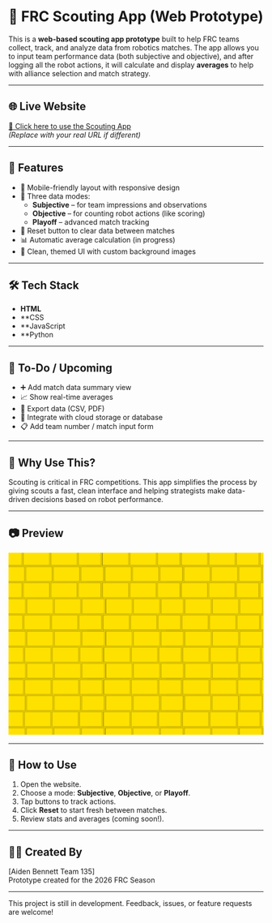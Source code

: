# 🤖 FRC Scouting App (Web Prototype)

This is a **web-based scouting app prototype** built to help FRC teams collect, track, and analyze data from robotics matches. The app allows you to input team performance data (both subjective and objective), and after logging all the robot actions, it will calculate and display **averages** to help with alliance selection and match strategy.

---

## 🌐 Live Website

[🔗 Click here to use the Scouting App](https://github.com/791747hnlhymt/scoutingApp2026Prototype)  
*(Replace with your real URL if different)*

---

## 🎯 Features

- 📱 Mobile-friendly layout with responsive design
- 🧠 Three data modes:
  - **Subjective** – for team impressions and observations
  - **Objective** – for counting robot actions (like scoring)
  - **Playoff** – advanced match tracking
- 🔄 Reset button to clear data between matches
- 📊 Automatic average calculation (in progress)
- 🎨 Clean, themed UI with custom background images

---

## 🛠 Tech Stack

- **HTML**
- **CSS 
- **JavaScript
- **Python

---

## 📌 To-Do / Upcoming

- ➕ Add match data summary view
- 📈 Show real-time averages
- 🧾 Export data (CSV, PDF)
- 🧩 Integrate with cloud storage or database
- 📋 Add team number / match input form

---

## 🧠 Why Use This?

Scouting is critical in FRC competitions. This app simplifies the process by giving scouts a fast, clean interface and helping strategists make data-driven decisions based on robot performance.

---

## 📷 Preview

![App Screenshot](https://raw.githubusercontent.com/791747hnlhymt/scoutingApp2026Prototype/main/Screenshot%202025-05-29%20141707.png)

---

## 🧪 How to Use

1. Open the website.
2. Choose a mode: **Subjective**, **Objective**, or **Playoff**.
3. Tap buttons to track actions.
4. Click **Reset** to start fresh between matches.
5. Review stats and averages (coming soon!).

---

## 👨‍💻 Created By

[Aiden Bennett  Team 135]  
Prototype created for the 2026 FRC Season

---

This project is still in development. Feedback, issues, or feature requests are welcome!
